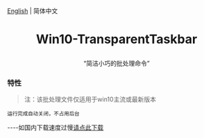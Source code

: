 [English](./README.EN.md) | 简体中文

#  <p align='center'>Win10-TransparentTaskbar</p>
<p align='center'>“简洁小巧的批处理命令”</p>

### 特性

> 注：该批处理文件仅适用于win10主流或最新版本

`运行完成自动关闭，不占用后台` 

----如国内下载速度过慢[请点此下载](https://sakuras.lanzouk.com/iZx7P10wc20d)
